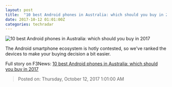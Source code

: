 ```yaml
---
layout: post
title:  "10 best Android phones in Australia: which should you buy in 2017"
date: 2017-10-12 01:01:00Z
categories: techradar
---
```


![10 best Android phones in Australia: which should you buy in 2017](http://cdn.mos.cms.futurecdn.net/LjKA3vReRHSEqzPsX3NHig-1200-80.jpg)

The Android smartphone ecosystem is hotly contested, so we've ranked the devices to make your buying decision a bit easier.


Full story on F3News: [10 best Android phones in Australia: which should you buy in 2017](http://www.f3nws.com/n/WRfpxG)

> Posted on: Thursday, October 12, 2017 1:01:00 AM
